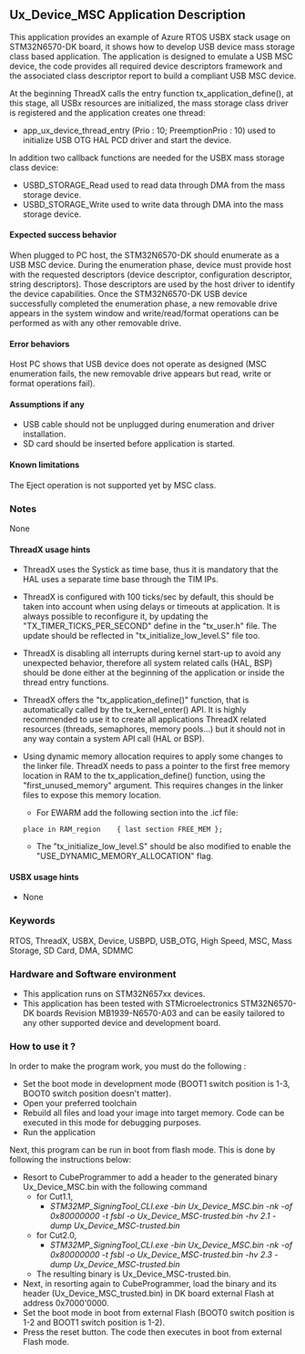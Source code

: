 
## <b>Ux_Device_MSC Application Description</b>

This application provides an example of Azure RTOS USBX stack usage on STM32N6570-DK board, it shows how to develop USB device mass storage class based application.
The application is designed to emulate a USB MSC device, the code provides all required device descriptors framework and the associated class
descriptor report to build a compliant USB MSC device.

At the beginning ThreadX calls the entry function tx_application_define(), at this stage, all USBx resources are initialized, the mass storage class driver is
registered and the application creates one thread:

  - app_ux_device_thread_entry (Prio : 10; PreemptionPrio : 10) used to initialize USB OTG HAL PCD driver and start the device.

In addition two callback functions are needed for the USBX mass storage class device:

  - USBD_STORAGE_Read used to read data through DMA from the mass storage device.
  - USBD_STORAGE_Write used to write data through DMA into the mass storage device.

#### <b>Expected success behavior</b>

When plugged to PC host, the STM32N6570-DK should enumerate as a USB MSC device. During the enumeration phase, device must provide host with the requested
descriptors (device descriptor, configuration descriptor, string descriptors).
Those descriptors are used by the host driver to identify the device capabilities.
Once the STM32N6570-DK USB device successfully completed the enumeration phase, a new removable drive appears in the system window and write/read/format
operations can be performed as with any other removable drive.

#### <b>Error behaviors</b>

Host PC shows that USB device does not operate as designed (MSC enumeration fails, the new removable drive appears but read, write or format operations fail).

#### <b>Assumptions if any</b>

  - USB cable should not be unplugged during enumeration and driver installation.
  - SD card should be inserted before application is started.

#### <b>Known limitations</b>

The Eject operation is not supported yet by MSC class.

### <b>Notes</b>

None

#### <b>ThreadX usage hints</b>

 - ThreadX uses the Systick as time base, thus it is mandatory that the HAL uses a separate time base through the TIM IPs.
 - ThreadX is configured with 100 ticks/sec by default, this should be taken into account when using delays or timeouts at application. It is always possible to reconfigure it, by updating the "TX_TIMER_TICKS_PER_SECOND" define in the "tx_user.h" file. The update should be reflected in "tx_initialize_low_level.S" file too.
 - ThreadX is disabling all interrupts during kernel start-up to avoid any unexpected behavior, therefore all system related calls (HAL, BSP) should be done either at the beginning of the application or inside the thread entry functions.
 - ThreadX offers the "tx_application_define()" function, that is automatically called by the tx_kernel_enter() API.
   It is highly recommended to use it to create all applications ThreadX related resources (threads, semaphores, memory pools...)  but it should not in any way contain a system API call (HAL or BSP).
 - Using dynamic memory allocation requires to apply some changes to the linker file.
   ThreadX needs to pass a pointer to the first free memory location in RAM to the tx_application_define() function,
   using the "first_unused_memory" argument.
   This requires changes in the linker files to expose this memory location.
    + For EWARM add the following section into the .icf file:
     ```
     place in RAM_region    { last section FREE_MEM };
     ```

    + The "tx_initialize_low_level.S" should be also modified to enable the "USE_DYNAMIC_MEMORY_ALLOCATION" flag.

#### <b>USBX usage hints</b>

- None

### <b>Keywords</b>

RTOS, ThreadX, USBX, Device, USBPD, USB_OTG, High Speed, MSC, Mass Storage, SD Card, DMA, SDMMC

### <b>Hardware and Software environment</b>

  - This application runs on STM32N657xx devices.
  - This application has been tested with STMicroelectronics STM32N6570-DK boards Revision MB1939-N6570-A03 and can be easily tailored to any other supported device and development board.

### <b>How to use it ?</b>

In order to make the program work, you must do the following :

 - Set the boot mode in development mode (BOOT1 switch position is 1-3, BOOT0 switch position doesn't matter).
 - Open your preferred toolchain
 - Rebuild all files and load your image into target memory. Code can be executed in this mode for debugging purposes.
 - Run the application

 Next, this program can be run in boot from flash mode. This is done by following the instructions below:

 - Resort to CubeProgrammer to add a header to the generated binary Ux_Device_MSC.bin with the following command
   - for Cut1.1,
     - *STM32MP_SigningTool_CLI.exe -bin Ux_Device_MSC.bin -nk -of 0x80000000 -t fsbl -o Ux_Device_MSC-trusted.bin -hv 2.1 -dump Ux_Device_MSC-trusted.bin*
   - for Cut2.0, 
      - *STM32MP_SigningTool_CLI.exe -bin Ux_Device_MSC.bin -nk -of 0x80000000 -t fsbl -o Ux_Device_MSC-trusted.bin -hv 2.3 -dump Ux_Device_MSC-trusted.bin*
   - The resulting binary is Ux_Device_MSC-trusted.bin.         
 - Next, in resorting again to CubeProgrammer, load the binary and its header (Ux_Device_MSC_trusted.bin) in DK board external Flash at address 0x7000'0000.
 - Set the boot mode in boot from external Flash (BOOT0 switch position is 1-2 and BOOT1 switch position is 1-2).
 - Press the reset button. The code then executes in boot from external Flash mode.